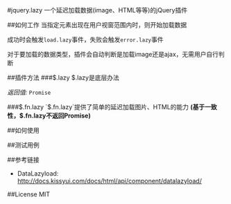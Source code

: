#jquery.lazy
一个延迟加载数据(image、HTML等等)的jQuery插件



##如何工作
当指定元素出现在用户视窗范围内时，则开始加载数据

成功时会触发`load.lazy`事件，失败会触发`error.lazy`事件

对于要加载的数据类型，插件会自动判断是加载image还是ajax，无需用户自行判断

##插件方法
###$.lazy
$.lazy是底层办法

*返回值:* `Promise`

###$.fn.lazy
`$.fn.lazy`提供了简单的延迟加载图片、HTML的能力
**(基于一致性，$.fn.lazy不返回Promise)**



##如何使用



##测试用例



##参考链接
* DataLazyload: http://docs.kissyui.com/docs/html/api/component/datalazyload/



##License
MIT
